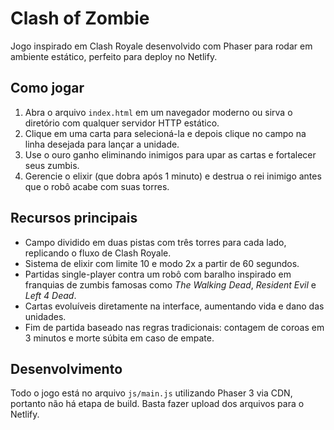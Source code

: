 # Clash of Zombie

Jogo inspirado em Clash Royale desenvolvido com Phaser para rodar em ambiente estático, perfeito para deploy no Netlify.

## Como jogar

1. Abra o arquivo `index.html` em um navegador moderno ou sirva o diretório com qualquer servidor HTTP estático.
2. Clique em uma carta para selecioná-la e depois clique no campo na linha desejada para lançar a unidade.
3. Use o ouro ganho eliminando inimigos para upar as cartas e fortalecer seus zumbis.
4. Gerencie o elixir (que dobra após 1 minuto) e destrua o rei inimigo antes que o robô acabe com suas torres.

## Recursos principais

- Campo dividido em duas pistas com três torres para cada lado, replicando o fluxo de Clash Royale.
- Sistema de elixir com limite 10 e modo 2x a partir de 60 segundos.
- Partidas single-player contra um robô com baralho inspirado em franquias de zumbis famosas como *The Walking Dead*, *Resident Evil* e *Left 4 Dead*.
- Cartas evoluíveis diretamente na interface, aumentando vida e dano das unidades.
- Fim de partida baseado nas regras tradicionais: contagem de coroas em 3 minutos e morte súbita em caso de empate.

## Desenvolvimento

Todo o jogo está no arquivo `js/main.js` utilizando Phaser 3 via CDN, portanto não há etapa de build. Basta fazer upload dos arquivos para o Netlify.
